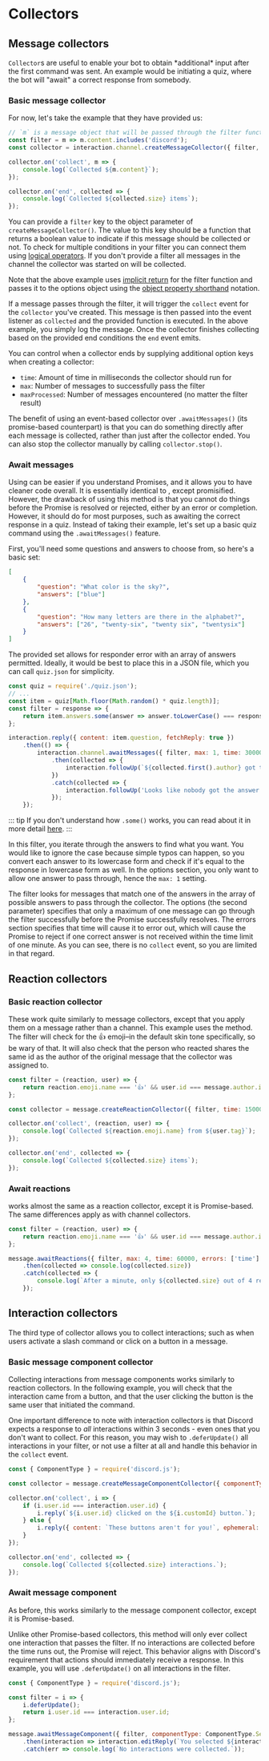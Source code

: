 # Collectors

## Message collectors

<p><DocsLink path="class/Collector"><code>Collector</code>s</DocsLink> are useful to enable your bot to obtain *additional* input after the first command was sent. An example would be initiating a quiz, where the bot will "await" a correct response from somebody.</p>

### Basic message collector

For now, let's take the example that they have provided us:

```js
// `m` is a message object that will be passed through the filter function
const filter = m => m.content.includes('discord');
const collector = interaction.channel.createMessageCollector({ filter, time: 15000 });

collector.on('collect', m => {
	console.log(`Collected ${m.content}`);
});

collector.on('end', collected => {
	console.log(`Collected ${collected.size} items`);
});
```

You can provide a `filter` key to the object parameter of `createMessageCollector()`. The value to this key should be a function that returns a boolean value to indicate if this message should be collected or not. To check for multiple conditions in your filter you can connect them using [logical operators](https://developer.mozilla.org/en-US/docs/Web/JavaScript/Guide/Expressions_and_Operators#logical_operators).  If you don't provide a filter all messages in the channel the collector was started on will be collected. 

Note that the above example uses [implicit return](https://developer.mozilla.org/en-US/docs/Web/JavaScript/Reference/Functions/Arrow_functions#function_body) for the filter function and passes it to the options object using the [object property shorthand](https://developer.mozilla.org/en-US/docs/Web/JavaScript/Reference/Operators/Object_initializer#property_definitions) notation.


If a message passes through the filter, it will trigger the `collect` event for the `collector` you've created. This message is then passed into the event listener as `collected` and the provided function is executed. In the above example, you simply log the message. Once the collector finishes collecting based on the provided end conditions the `end` event emits.

You can control when a collector ends by supplying additional option keys when creating a collector:

* `time`: Amount of time in milliseconds the collector should run for
* `max`:  Number of messages to successfully pass the filter
* `maxProcessed`: Number of messages encountered (no matter the filter result)

The benefit of using an event-based collector over `.awaitMessages()` (its promise-based counterpart) is that you can do something directly after each message is collected, rather than just after the collector ended. You can also stop the collector manually by calling `collector.stop()`.

### Await messages

Using <DocsLink path="class/TextChannel?scrollTo=awaitMessages" type="method" /> can be easier if you understand Promises, and it allows you to have cleaner code overall. It is essentially identical to <DocsLink path="class/TextChannel?scrollTo=createMessageCollector" type="method" />, except promisified. However, the drawback of using this method is that you cannot do things before the Promise is resolved or rejected, either by an error or completion. However, it should do for most purposes, such as awaiting the correct response in a quiz. Instead of taking their example, let's set up a basic quiz command using the `.awaitMessages()` feature.

First, you'll need some questions and answers to choose from, so here's a basic set:

```json
[
	{
		"question": "What color is the sky?",
		"answers": ["blue"]
	},
	{
		"question": "How many letters are there in the alphabet?",
		"answers": ["26", "twenty-six", "twenty six", "twentysix"]
	}
]
```

The provided set allows for responder error with an array of answers permitted. Ideally, it would be best to place this in a JSON file, which you can call `quiz.json` for simplicity.

```js
const quiz = require('./quiz.json');
// ...
const item = quiz[Math.floor(Math.random() * quiz.length)];
const filter = response => {
	return item.answers.some(answer => answer.toLowerCase() === response.content.toLowerCase());
};

interaction.reply({ content: item.question, fetchReply: true })
	.then(() => {
		interaction.channel.awaitMessages({ filter, max: 1, time: 30000, errors: ['time'] })
			.then(collected => {
				interaction.followUp(`${collected.first().author} got the correct answer!`);
			})
			.catch(collected => {
				interaction.followUp('Looks like nobody got the answer this time.');
			});
	});
```

::: tip
If you don't understand how `.some()` works, you can read about it in more detail [here](https://developer.mozilla.org/en-US/docs/Web/JavaScript/Reference/Global_Objects/Array/some).
:::

In this filter, you iterate through the answers to find what you want. You would like to ignore the case because simple typos can happen, so you convert each answer to its lowercase form and check if it's equal to the response in lowercase form as well. In the options section, you only want to allow one answer to pass through, hence the `max: 1` setting.

The filter looks for messages that match one of the answers in the array of possible answers to pass through the collector. The options (the second parameter) specifies that only a maximum of one message can go through the filter successfully before the Promise successfully resolves. The errors section specifies that time will cause it to error out, which will cause the Promise to reject if one correct answer is not received within the time limit of one minute. As you can see, there is no `collect` event, so you are limited in that regard.

## Reaction collectors

### Basic reaction collector

These work quite similarly to message collectors, except that you apply them on a message rather than a channel. This example uses the <DocsLink path="class/Message?scrollTo=createReactionCollector" type="method" /> method. The filter will check for the 👍 emoji–in the default skin tone specifically, so be wary of that. It will also check that the person who reacted shares the same id as the author of the original message that the collector was assigned to.

```js
const filter = (reaction, user) => {
	return reaction.emoji.name === '👍' && user.id === message.author.id;
};

const collector = message.createReactionCollector({ filter, time: 15000 });

collector.on('collect', (reaction, user) => {
	console.log(`Collected ${reaction.emoji.name} from ${user.tag}`);
});

collector.on('end', collected => {
	console.log(`Collected ${collected.size} items`);
});
```

### Await reactions

<p><DocsLink path="class/Message?scrollTo=awaitReactions" type="method" /> works almost the same as a reaction collector, except it is Promise-based. The same differences apply as with channel collectors.</p>

```js
const filter = (reaction, user) => {
	return reaction.emoji.name === '👍' && user.id === message.author.id;
};

message.awaitReactions({ filter, max: 4, time: 60000, errors: ['time'] })
	.then(collected => console.log(collected.size))
	.catch(collected => {
		console.log(`After a minute, only ${collected.size} out of 4 reacted.`);
	});
```

## Interaction collectors

The third type of collector allows you to collect interactions; such as when users activate a slash command or click on a button in a message.

### Basic message component collector

Collecting interactions from message components works similarly to reaction collectors. In the following example,  you will check that the interaction came from a button, and that the user clicking the button is the same user that initiated the command.

One important difference to note with interaction collectors is that Discord expects a response to *all* interactions within 3 seconds - even ones that you don't want to collect. For this reason, you may wish to `.deferUpdate()` all interactions in your filter, or not use a filter at all and handle this behavior in the `collect` event.

```js
const { ComponentType } = require('discord.js');

const collector = message.createMessageComponentCollector({ componentType: ComponentType.Button, time: 15000 });

collector.on('collect', i => {
	if (i.user.id === interaction.user.id) {
		i.reply(`${i.user.id} clicked on the ${i.customId} button.`);
	} else {
		i.reply({ content: `These buttons aren't for you!`, ephemeral: true });
	}
});

collector.on('end', collected => {
	console.log(`Collected ${collected.size} interactions.`);
});
```

### Await message component

As before, this works similarly to the message component collector, except it is Promise-based.

Unlike other Promise-based collectors, this method will only ever collect one interaction that passes the filter. If no interactions are collected before the time runs out, the Promise will reject. This behavior aligns with Discord's requirement that actions should immediately receive a response. In this example, you will use `.deferUpdate()` on all interactions in the filter.

```js
const { ComponentType } = require('discord.js');

const filter = i => {
	i.deferUpdate();
	return i.user.id === interaction.user.id;
};

message.awaitMessageComponent({ filter, componentType: ComponentType.SelectMenu, time: 60000 })
	.then(interaction => interaction.editReply(`You selected ${interaction.values.join(', ')}!`))
	.catch(err => console.log(`No interactions were collected.`));
```
